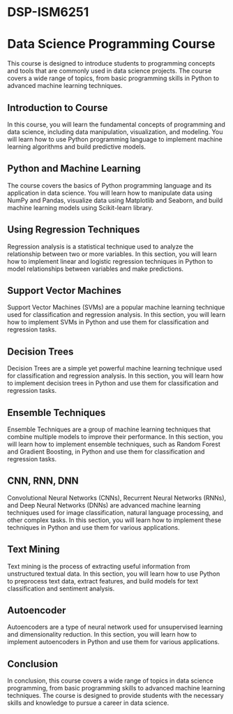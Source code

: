 # DSP-ISM6251

<!DOCTYPE html>
<html>
<head>
	<title>Data Science Programming Course</title>
</head>
<body>
	<h1>Data Science Programming Course</h1>
	<p>This course is designed to introduce students to programming concepts and tools that are commonly used in data science projects. The course covers a wide range of topics, from basic programming skills in Python to advanced machine learning techniques.</p>
	<h2>Introduction to Course</h2>
	<p>In this course, you will learn the fundamental concepts of programming and data science, including data manipulation, visualization, and modeling. You will learn how to use Python programming language to implement machine learning algorithms and build predictive models.</p>
	<h2>Python and Machine Learning</h2>
	<p>The course covers the basics of Python programming language and its application in data science. You will learn how to manipulate data using NumPy and Pandas, visualize data using Matplotlib and Seaborn, and build machine learning models using Scikit-learn library.</p>
	<h2>Using Regression Techniques</h2>
	<p>Regression analysis is a statistical technique used to analyze the relationship between two or more variables. In this section, you will learn how to implement linear and logistic regression techniques in Python to model relationships between variables and make predictions.</p>
	<h2>Support Vector Machines</h2>
	<p>Support Vector Machines (SVMs) are a popular machine learning technique used for classification and regression analysis. In this section, you will learn how to implement SVMs in Python and use them for classification and regression tasks.</p>
	<h2>Decision Trees</h2>
	<p>Decision Trees are a simple yet powerful machine learning technique used for classification and regression analysis. In this section, you will learn how to implement decision trees in Python and use them for classification and regression tasks.</p>
	<h2>Ensemble Techniques</h2>
	<p>Ensemble Techniques are a group of machine learning techniques that combine multiple models to improve their performance. In this section, you will learn how to implement ensemble techniques, such as Random Forest and Gradient Boosting, in Python and use them for classification and regression tasks.</p>
	<h2>CNN, RNN, DNN</h2>
	<p>Convolutional Neural Networks (CNNs), Recurrent Neural Networks (RNNs), and Deep Neural Networks (DNNs) are advanced machine learning techniques used for image classification, natural language processing, and other complex tasks. In this section, you will learn how to implement these techniques in Python and use them for various applications.</p>
	<h2>Text Mining</h2>
	<p>Text mining is the process of extracting useful information from unstructured textual data. In this section, you will learn how to use Python to preprocess text data, extract features, and build models for text classification and sentiment analysis.</p>
	<h2>Autoencoder</h2>
	<p>Autoencoders are a type of neural network used for unsupervised learning and dimensionality reduction. In this section, you will learn how to implement autoencoders in Python and use them for various applications.</p>
	<h2>Conclusion</h2>
	<p>In conclusion, this course covers a wide range of topics in data science programming, from basic programming skills to advanced machine learning techniques. The course is designed to provide students with the necessary skills and knowledge to pursue a career in data science.</p>
</body>
</html>
